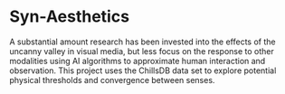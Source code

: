 # Syn-Aesthetics
A substantial amount research has been invested into the effects of the uncanny valley in visual media, but less focus on the response to other modalities using AI algorithms to approximate human interaction and observation. This project uses the ChillsDB data set to explore potential physical thresholds  and convergence between senses.

